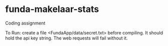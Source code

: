 # funda-makelaar-stats
Coding assignment


To Run:
create a file <FundaApp/data/secret.txt> before compiling.
It should hold the api key string. The web requests will fail without it.
